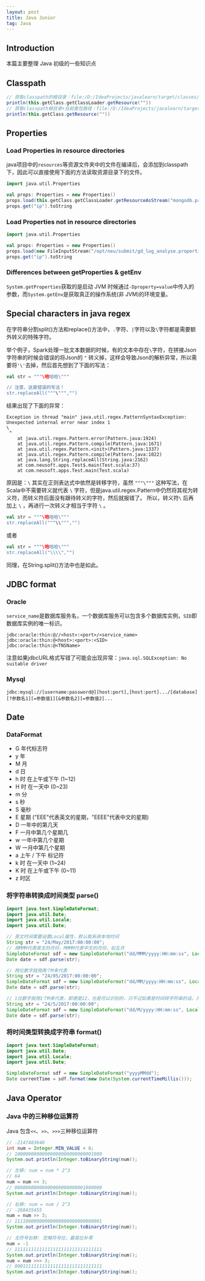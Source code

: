 ```yaml
---
layout: post
title: Java Junior
tag: Java
---
```


## Introduction
本篇主要整理 Java 初级的一些知识点

## Classpath 
```scala
// 获取classpath的根目录：file:/D:/IdeaProjects/javalearn/target/classes/
println(this.getClass.getClassLoader.getResource(""))
// 获取classpath根目录+当前类包路径：file:/D:/IdeaProjects/javalearn/target/classes/com/zq/
println(this.getClass.getResource(""))
```

## Properties
### Load Properties in resource directories
java项目中的`resources`等资源文件夹中的文件在编译后，会添加到classpath下，因此可以直接使用下面的方法读取资源目录下的文件。
```scala
import java.util.Properties

val props: Properties = new Properties()
props.load(this.getClass.getClassLoader.getResourceAsStream("mongodb.properties"))
props.get("ip").toString
```
### Load Properties not in resource directories
```scala
import java.util.Properties

val props: Properties = new Properties()
props.load(new FileInputStream("/opt/neu/submit/gd_log_analyse.properties"))
props.get("ip").toString
```

### Differences between getProperties & getEnv
`System.getProperties`获取的是启动 JVM 时候通过`-Dproperty=value`中传入的参数，而`System.getEnv`是获取真正的操作系统(非 JVM)的环境变量。

## Special characters in java regex
在字符串分割split()方法和replace()方法中，`.`字符、`|`字符以及`\`字符都是需要额外转义的特殊字符。

举个例子，Spark处理一批文本数据的时候，有的文本中存在`\`字符，在拼接Json字符串的时候会错误的将Json的 `"` 转义掉，这样会导致Json的解析异常，所以需要将`'\'`去掉，然后首先想到了下面的写法：

```scala
val str = """\哈哈哈\"""

// 注意，这是错误的写法！
str.replaceAll("""\""","")
```
结果出现了下面的异常：

```console
Exception in thread "main" java.util.regex.PatternSyntaxException: Unexpected internal error near index 1
\
 ^
	at java.util.regex.Pattern.error(Pattern.java:1924)
	at java.util.regex.Pattern.compile(Pattern.java:1671)
	at java.util.regex.Pattern.<init>(Pattern.java:1337)
	at java.util.regex.Pattern.compile(Pattern.java:1022)
	at java.lang.String.replaceAll(String.java:2162)
	at com.neusoft.apps.Test$.main(Test.scala:37)
	at com.neusoft.apps.Test.main(Test.scala)
```

原因是：`\` 其实在正则表达式中依然是转移字符，虽然 `"""\"""` 这种写法，在Scala中不需要转义就代表 `\` 字符，但是java.util.regex.Pattern中仍然将其视为转义符，而转义符后面没有跟待转义的字符，然后就报错了。
所以，转义符`\` 后再加上 `\` ，再进行一次转义才相当于字符 `\` 。

```scala
val str = """\哈哈哈\"""
str.replaceAll("""\\""","")
```
或者

```scala
val str = """\哈哈哈\"""
str.replaceAll("\\\\","")
```
同理，在String.split()方法中也是如此。

## JDBC format
### Oracle
`service_name`是数据库服务名，一个数据库服务可以包含多个数据库实例，`SID`即数据库实例的唯一标识。

```shell
jdbc:oracle:thin:@//<host>:<port>/<service_name>
jdbc:oracle:thin:@<host>:<port>:<SID> 
jdbc:oracle:thin:@<TNSName> 
```

注意如果jdbcURL格式写错了可能会出现异常：`java.sql.SQLException: No suitable driver`

### Mysql
```shell
jdbc:mysql://[username:password@][host:port],[host:port].../[database][?参数名1][=参数值1][&参数名2][=参数值2]... 
```

## Date
### DataFormat
* G 年代标志符
* y 年
* M 月
* d 日
* h 时 在上午或下午 (1~12)
* H 时 在一天中 (0~23)
* m 分
* s 秒
* S 毫秒
* E 星期 ("EEE"代表英文的星期，"EEEE"代表中文的星期)
* D 一年中的第几天
* F 一月中第几个星期几
* w 一年中第几个星期
* W 一月中第几个星期
* a 上午 / 下午 标记符 
* k 时 在一天中 (1~24)
* K 时 在上午或下午 (0~11)
* z 时区

### 将字符串转换成时间类型 parse()
```java
import java.text.SimpleDateFormat;
import java.util.Date;
import java.util.Locale;
import java.util.Date;

// 英文时间需要设置Local属性，默认取系统本地时间
String str = "24/May/2017:00:00:00";
// 用MMM代表英文的月份，MMMM代表中文的月份，如五月
SimpleDateFormat sdf = new SimpleDateFormat("dd/MMM/yyyy:HH:mm:ss", Locale.ENGLISH);
Date date = sdf.parse(str);

// 两位数字就用两个M来代表
String str = "24/05/2017:00:00:00";
SimpleDateFormat sdf = new SimpleDateFormat("dd/MM/yyyy:HH:mm:ss", Locale.ENGLISH);
Date date = sdf.parse(str);

// 1位数字就用1个M来代表，即便是12，也是可以识别的，只不过如果是时间转字符串的话，月份的结果是5，而不是05
String str = "24/5/2017:00:00:00";
SimpleDateFormat sdf = new SimpleDateFormat("dd/M/yyyy:HH:mm:ss", Locale.ENGLISH);
Date date = sdf.parse(str);
```

### 将时间类型转换成字符串 format()

```java
import java.text.SimpleDateFormat;
import java.util.Date;
import java.util.Locale;
import java.util.Date;

SimpleDateFormat sdf = new SimpleDateFormat("yyyyMMdd");
Date currentTime = sdf.format(new Date(System.currentTimeMillis()));
```

## Java Operator
### Java 中的三种移位运算符
Java 包含`<<`、`>>`、`>>>`三种移位运算符
```java
// -2147483640
int num = Integer.MIN_VALUE + 8;
// 10000000000000000000000000001000
System.out.println(Integer.toBinaryString(num));

// 左移: num = num * 2^3
// 64
num = num << 3;
// 00000000000000000000000001000000
System.out.println(Integer.toBinaryString(num));

// 右移: num = num / 2^3
// -268435455
num = num >> 3;
// 11110000000000000000000000000001
System.out.println(Integer.toBinaryString(num));

// 无符号右移: 忽略符号位，最高位补零
num = -1
// 11111111111111111111111111111111
System.out.println(Integer.toBinaryString(num));
num = num >>> 3;
// 00011111111111111111111111111111
System.out.println(Integer.toBinaryString(num));
```
